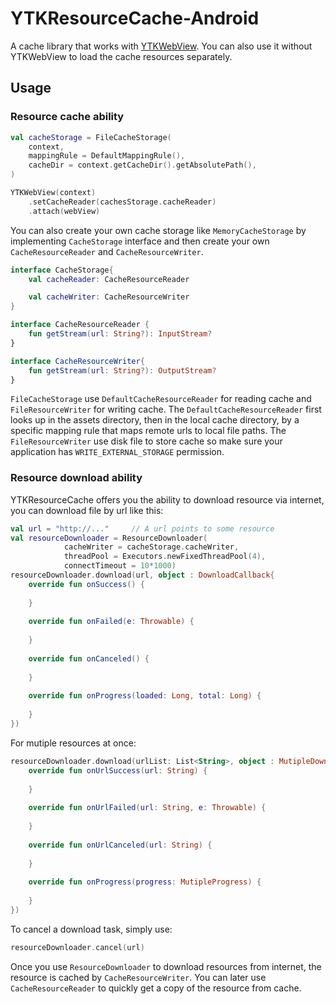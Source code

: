 # YTKResourceCache-Android

A cache library that works with [YTKWebView](https://github.com/yuantiku/YTKWebView-Android). You can also use it without YTKWebView to load the cache resources separately.

## Usage

### Resource cache ability

```kotlin
val cacheStorage = FileCacheStorage(
    context,
    mappingRule = DefaultMappingRule(),
    cacheDir = context.getCacheDir().getAbsolutePath(),
)

YTKWebView(context)
    .setCacheReader(cachesStorage.cacheReader)
    .attach(webView)
```

You can also create your own cache storage like `MemoryCacheStorage` by implementing `CacheStorage` interface and then create your own `CacheResourceReader` and `CacheResourceWriter`.

```kotlin
interface CacheStorage{
    val cacheReader: CacheResourceReader

    val cacheWriter: CacheResourceWriter
}

interface CacheResourceReader {
    fun getStream(url: String?): InputStream?
}

interface CacheResourceWriter{
    fun getStream(url: String?): OutputStream?
}
```

`FileCacheStorage`  use `DefaultCacheResourceReader`  for reading cache and `FileResourceWriter`  for writing cache. The `DefaultCacheResourceReader` first looks up in the assets directory, then in the local cache directory, by a specific mapping rule that maps remote urls to local file paths.  The `FileResourceWriter` use disk file to store cache so make sure your application has `WRITE_EXTERNAL_STORAGE` permission.



### Resource download ability

YTKResourceCache offers you the ability to download resource via internet, you can download file by url like this:

```kotlin
val url = "http://..."     // A url points to some resource
val resourceDownloader = ResourceDownloader(
            cacheWriter = cacheStorage.cacheWriter,
            threadPool = Executors.newFixedThreadPool(4),
            connectTimeout = 10*1000)
resourceDownloader.download(url, object : DownloadCallback{
    override fun onSuccess() {
        
    }
    
    override fun onFailed(e: Throwable) {
        
    }
    
    override fun onCanceled() {
        
    }
    
    override fun onProgress(loaded: Long, total: Long) {
        
    }
})
```

For mutiple resources at once:

```kotlin
resourceDownloader.download(urlList: List<String>, object : MutipleDownloadsCallback{
    override fun onUrlSuccess(url: String) {
        
    }
    
    override fun onUrlFailed(url: String, e: Throwable) {
        
    }
    
    override fun onUrlCanceled(url: String) {
        
    }
    
    override fun onProgress(progress: MutipleProgress) {   
        
    }
})
```

To cancel a download task, simply use:

```kotlin
resourceDownloader.cancel(url)
```

Once you use `ResourceDownloader` to download resources from internet, the resource is cached by `CacheResourceWriter`. You can later use `CacheResourceReader`  to quickly get a copy of the resource from cache.
